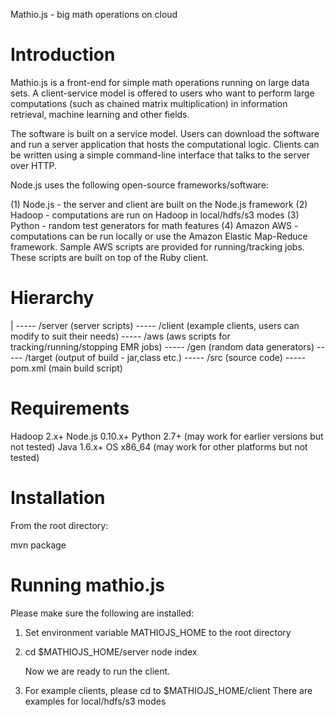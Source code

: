 Mathio.js - big math operations on cloud

Introduction
============

Mathio.js is a front-end for simple math operations running on large data sets. A client-service model is offered to users
 who want to perform large computations (such as chained matrix multiplication) in information retrieval, machine learning 
 and other fields.
 
 The software is built on a service model. Users can download the software and run a server application that hosts the
 computational logic. Clients can be written using a simple command-line interface that talks to the server over HTTP.
 
 Node.js uses the following open-source frameworks/software:
 
 (1) Node.js - the server and client are built on the Node.js framework
 (2) Hadoop - computations are run on Hadoop in local/hdfs/s3 modes
 (3) Python - random test generators for math features
 (4) Amazon AWS - computations can be run locally or use the Amazon Elastic Map-Reduce framework. Sample AWS scripts are
 provided for running/tracking jobs. These scripts are built on top of the Ruby client.
 
 Hierarchy
 =========
 
 <root>
 |
 ----- /server (server scripts)
 ----- /client (example clients, users can modify to suit their needs)
 ----- /aws (aws scripts for tracking/running/stopping EMR jobs)
 ----- /gen (random data generators)
 ----- /target (output of build - jar,class etc.)
 ----- /src (source code)
 ----- pom.xml (main build script)
 
Requirements
============

Hadoop 2.x+
Node.js 0.10.x+
Python 2.7+ (may work for earlier versions but not tested)
Java 1.6.x+ 
OS x86_64 (may work for other platforms but not tested)

Installation
============

From the root directory:

mvn package

Running mathio.js
=================

Please make sure the following are installed:
1. Set environment variable MATHIOJS_HOME to the root directory
2. cd $MATHIOJS_HOME/server
   node index
   
   Now we are ready to run the client.
   
3. For example clients, please cd to $MATHIOJS_HOME/client
   There are examples for local/hdfs/s3 modes
   

   


